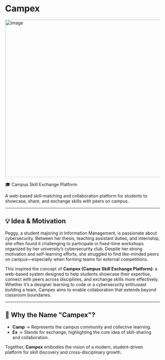 # Campex

<img width="768" height="512" alt="image" src="https://github.com/user-attachments/assets/48bf8b3f-03b9-4f6f-acff-896c3c44c71d" />

🎓 Campus Skill Exchange Platform

A web-based skill-matching and collaboration platform for students to showcase, share, and exchange skills with peers on campus.

---

## 💡 Idea & Motivation
Peggy, a student majoring in Information Management, is passionate about cybersecurity. Between her thesis, teaching assistant duties, and internship, she often found it challenging to participate in fixed-time workshops organized by her university’s cybersecurity club. Despite her strong motivation and self-learning efforts, she struggled to find like-minded peers on campus—especially when forming teams for external competitions.

This inspired the concept of **Campex (Campus Skill Exchange Platform)**: a web-based system designed to help students showcase their expertise, connect with peers across disciplines, and exchange skills more effectively. Whether it’s a designer learning to code or a cybersecurity enthusiast building a team, Campex aims to enable collaboration that extends beyond classroom boundaries.

---

## 📝 Why the Name "Campex"?
- **Camp** → Represents the campus community and collective learning.  
- **Ex** → Stands for exchange, highlighting the core idea of skill-sharing and collaboration.  

Together, **Campex** embodies the vision of a modern, student-driven platform for skill discovery and cross-disciplinary growth.
